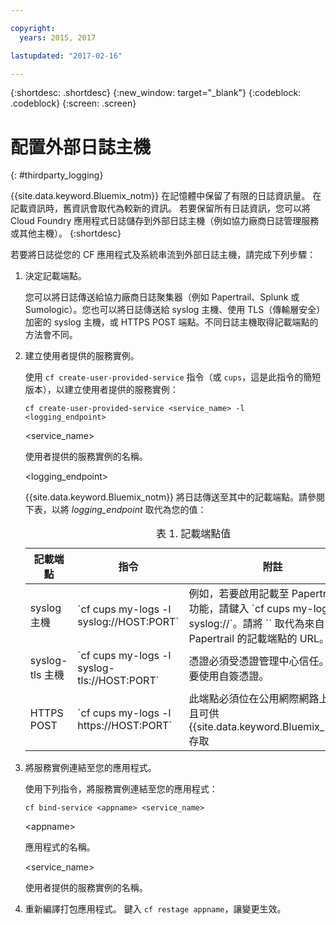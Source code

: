 ```yaml
---

copyright:
  years: 2015, 2017

lastupdated: "2017-02-16"

---
```



{:shortdesc: .shortdesc}
{:new_window: target="_blank"}
{:codeblock: .codeblock}
{:screen: .screen}


# 配置外部日誌主機
{: #thirdparty_logging}

{{site.data.keyword.Bluemix_notm}} 在記憶體中保留了有限的日誌資訊量。
在記載資訊時，舊資訊會取代為較新的資訊。
若要保留所有日誌資訊，您可以將 Cloud Foundry 應用程式日誌儲存到外部日誌主機（例如協力廠商日誌管理服務或其他主機）。
{:shortdesc}

若要將日誌從您的 CF 應用程式及系統串流到外部日誌主機，請完成下列步驟：

  1. 決定記載端點。

	 您可以將日誌傳送給協力廠商日誌聚集器（例如 Papertrail、Splunk 或 Sumologic）。您也可以將日誌傳送給 syslog 主機、使用 TLS（傳輸層安全）加密的 syslog 主機，或 HTTPS POST 端點。不同日誌主機取得記載端點的方法會不同。

  2. 建立使用者提供的服務實例。

	 使用 `cf create-user-provided-service` 指令（或 `cups`，這是此指令的簡短版本），以建立使用者提供的服務實例：
	 ```
	 cf create-user-provided-service <service_name> -l <logging_endpoint>
	 ```
	 &lt;service_name&gt;

	 使用者提供的服務實例的名稱。

	 &lt;logging_endpoint&gt;

	 {{site.data.keyword.Bluemix_notm}} 將日誌傳送至其中的記載端點。請參閱下表，以將 *logging_endpoint* 取代為您的值：

	 <table>
	 <caption>表 1. 記載端點值</caption>
     <thead>
     <tr>
     <th>記載端點</th>
     <th>指令</th>
	 <th>附註</th>
     </tr>
     </thead>
     <tbody>
     <tr>
     <td>syslog 主機</td>
     <td>`cf cups my-logs -l syslog://HOST:PORT`</td>
	 <td>例如，若要啟用記載至 Papertrail 的功能，請鍵入 `cf cups my-logs -l syslog://<papertrail-url>`。請將 `<papertrail-url>` 取代為來自 Papertrail 的記載端點的 URL。</td>
     </tr>
	 <tr>
     <td>syslog-tls 主機</td>
     <td>`cf cups my-logs -l syslog-tls://HOST:PORT`</td>
	 <td>憑證必須受憑證管理中心信任。請不要使用自簽憑證。</td>
     </tr>
	 <tr>
     <td>HTTPS POST</td>
     <td>`cf cups my-logs -l https://HOST:PORT`</td>
	 <td>此端點必須位在公用網際網路上，並且可供 {{site.data.keyword.Bluemix_notm}} 存取</td>
     </tr>
     </tbody>
     </table>
  3. 將服務實例連結至您的應用程式。

	 使用下列指令，將服務實例連結至您的應用程式：

	 ```
	 cf bind-service <appname> <service_name>
	 ```
	 &lt;appname&gt;
	 
	 應用程式的名稱。

	 &lt;service_name&gt;

	 使用者提供的服務實例的名稱。

  4. 重新編譯打包應用程式。
     鍵入 `cf restage appname`，讓變更生效。

